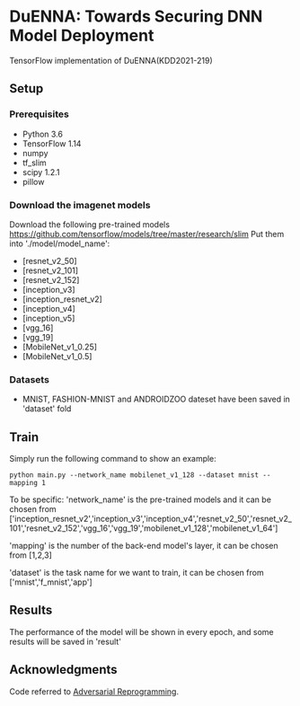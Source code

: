 # DuENNA: Towards Securing DNN Model Deployment
TensorFlow implementation of DuENNA(KDD2021-219)

## Setup

### Prerequisites
- Python 3.6 
- TensorFlow 1.14 
- numpy
- tf_slim
- scipy 1.2.1
- pillow

### Download the imagenet models
Download the following pre-trained models https://github.com/tensorflow/models/tree/master/research/slim
Put them into './model/model_name':

- [resnet_v2_50]
- [resnet_v2_101]
- [resnet_v2_152]
- [inception_v3]
- [inception_resnet_v2]
- [inception_v4]
- [inception_v5]
- [vgg_16]
- [vgg_19]
- [MobileNet_v1_0.25]
- [MobileNet_v1_0.5]


### Datasets
- MNIST, FASHION-MNIST and ANDROIDZOO dateset have been saved in 'dataset' fold

## Train
Simply run the following command to show an example:
```
python main.py --network_name mobilenet_v1_128 --dataset mnist --mapping 1
```
To be specific:
'network_name' is the pre-trained models and it can be chosen from
['inception_resnet_v2','inception_v3','inception_v4','resnet_v2_50','resnet_v2_101','resnet_v2_152','vgg_16','vgg_19','mobilenet_v1_128','mobilenet_v1_64'] 

'mapping' is the number of the back-end model's layer, it can be chosen from [1,2,3]

'dataset' is the task name for we want to train, it can be chosen from ['mnist','f_mnist','app']

## Results
The performance of the model will be shown in every epoch, and some results will be saved in 'result'


## Acknowledgments
Code referred to [Adversarial Reprogramming](https://github.com/Prinsphield/Adversarial_Reprogramming). 
